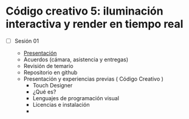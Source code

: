 
# Código creativo 5: iluminación interactiva y render en tiempo real

- [ ] Sesión 01

  - [Presentación](https://emilioocelotl.github.io/)
  - Acuerdos (cámara, asistencia y entregas)
  - Revisión de temario 
  - Repositorio en github 
  - Presentación y experiencias previas ( Código Creativo )  
    - Touch Designer 
    - ¿Qué es?
    - Lenguajes de programación visual 
    - Licencias e instalación
    - 
